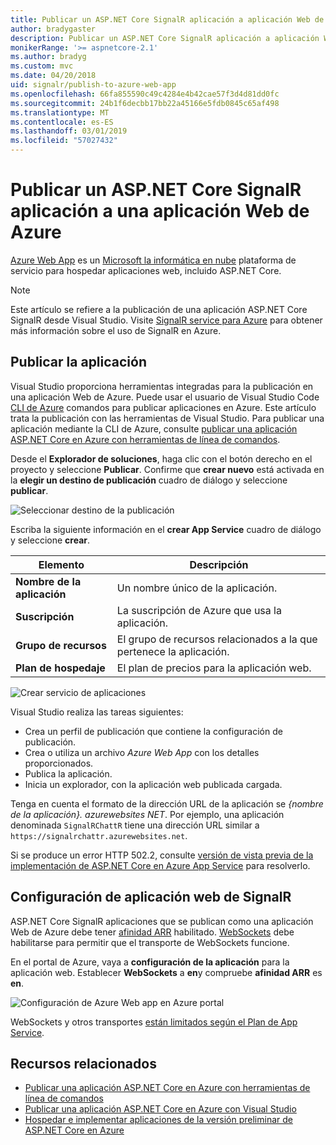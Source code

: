 ```yaml
---
title: Publicar un ASP.NET Core SignalR aplicación a aplicación Web de Azure
author: bradygaster
description: Publicar un ASP.NET Core SignalR aplicación a aplicación Web de Azure
monikerRange: '>= aspnetcore-2.1'
ms.author: bradyg
ms.custom: mvc
ms.date: 04/20/2018
uid: signalr/publish-to-azure-web-app
ms.openlocfilehash: 66fa855590c49c4284e4b42cae57f3d4d81dd0fc
ms.sourcegitcommit: 24b1f6decbb17bb22a45166e5fdb0845c65af498
ms.translationtype: MT
ms.contentlocale: es-ES
ms.lasthandoff: 03/01/2019
ms.locfileid: "57027432"
---
```

# <a name="publish-an-aspnet-core-signalr-app-to-an-azure-web-app"></a>Publicar un ASP.NET Core SignalR aplicación a una aplicación Web de Azure

[Azure Web App](/azure/app-service/app-service-web-overview) es un [Microsoft la informática en nube](https://azure.microsoft.com/) plataforma de servicio para hospedar aplicaciones web, incluido ASP.NET Core.

> [!NOTE]
> Este artículo se refiere a la publicación de una aplicación ASP.NET Core SignalR desde Visual Studio. Visite [SignalR service para Azure](https://azure.microsoft.com/en-gb/services/signalr-service?) para obtener más información sobre el uso de SignalR en Azure.

## <a name="publish-the-app"></a>Publicar la aplicación

Visual Studio proporciona herramientas integradas para la publicación en una aplicación Web de Azure. Puede usar el usuario de Visual Studio Code [CLI de Azure](/cli/azure) comandos para publicar aplicaciones en Azure. Este artículo trata la publicación con las herramientas de Visual Studio. Para publicar una aplicación mediante la CLI de Azure, consulte [publicar una aplicación ASP.NET Core en Azure con herramientas de línea de comandos](/azure/app-service/app-service-web-get-started-dotnet).

Desde el **Explorador de soluciones**, haga clic con el botón derecho en el proyecto y seleccione **Publicar**. Confirme que **crear nuevo** está activada en la **elegir un destino de publicación** cuadro de diálogo y seleccione **publicar**.

![Seleccionar destino de la publicación](publish-to-azure-web-app/_static/pick-publish-target-dialog.png)

Escriba la siguiente información en el **crear App Service** cuadro de diálogo y seleccione **crear**.

| Elemento | Descripción |
| ---- | ----------- |
| **Nombre de la aplicación** | Un nombre único de la aplicación. |
| **Suscripción** | La suscripción de Azure que usa la aplicación. |
| **Grupo de recursos** | El grupo de recursos relacionados a la que pertenece la aplicación.  |
| **Plan de hospedaje** | El plan de precios para la aplicación web. |

![Crear servicio de aplicaciones](publish-to-azure-web-app/_static/create-app-service-dialog.png)

Visual Studio realiza las tareas siguientes:

* Crea un perfil de publicación que contiene la configuración de publicación.
* Crea o utiliza un archivo *Azure Web App* con los detalles proporcionados.
* Publica la aplicación.
* Inicia un explorador, con la aplicación web publicada cargada.

Tenga en cuenta el formato de la dirección URL de la aplicación se *{nombre de la aplicación}. azurewebsites NET*. Por ejemplo, una aplicación denominada `SignalRChattR` tiene una dirección URL similar a `https://signalrchattr.azurewebsites.net`.

Si se produce un error HTTP 502.2, consulte [versión de vista previa de la implementación de ASP.NET Core en Azure App Service](xref:host-and-deploy/azure-apps/index) para resolverlo.

## <a name="configure-signalr-web-app"></a>Configuración de aplicación web de SignalR

ASP.NET Core SignalR aplicaciones que se publican como una aplicación Web de Azure debe tener [afinidad ARR](https://en.wikipedia.org/wiki/Application_Request_Routing) habilitado. [WebSockets](xref:fundamentals/websockets) debe habilitarse para permitir que el transporte de WebSockets funcione.

En el portal de Azure, vaya a **configuración de la aplicación** para la aplicación web. Establecer **WebSockets** a **en**y compruebe **afinidad ARR** es **en**.

![Configuración de Azure Web app en Azure portal](publish-to-azure-web-app/_static/azure-web-app-settings.png)

 WebSockets y otros transportes [están limitados según el Plan de App Service](/azure/azure-subscription-service-limits#app-service-limits).

## <a name="related-resources"></a>Recursos relacionados

* [Publicar una aplicación ASP.NET Core en Azure con herramientas de línea de comandos](/azure/app-service/app-service-web-get-started-dotnet)
* [Publicar una aplicación ASP.NET Core en Azure con Visual Studio](xref:tutorials/publish-to-azure-webapp-using-vs)
* [Hospedar e implementar aplicaciones de la versión preliminar de ASP.NET Core en Azure](xref:host-and-deploy/azure-apps/index#deploy-aspnet-core-preview-release-to-azure-app-service)
